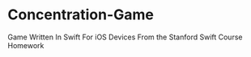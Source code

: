 # Concentration-Game
Game Written In Swift For iOS Devices From the Stanford Swift Course Homework 

